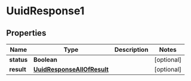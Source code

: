 

# UuidResponse1


## Properties

| Name | Type | Description | Notes |
|------------ | ------------- | ------------- | -------------|
|**status** | **Boolean** |  |  [optional] |
|**result** | [**UuidResponseAllOfResult**](UuidResponseAllOfResult.md) |  |  [optional] |



